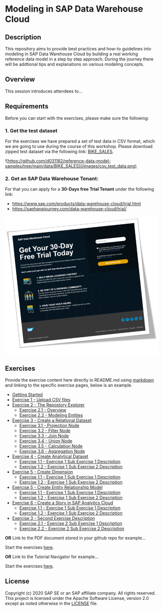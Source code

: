 # Modeling in SAP Data Warehouse Cloud
## Description

This repository aims to provide best practices and how-to guidelines into modeling in SAP Data Warehouse Cloud by building a real working reference data model in a step by step approach. During the journey there will be addtional tips and explanations on various modeling concepts.

## Overview

This session introduces attendees to...

## Requirements
Before you can start with the exercises, please make sure the following:

### 1. Get the test dataset
For the exercises we have prepared a set of test data in CSV format, which we are going to use during the course of this workshop.
Please download zipped test dataset via the following link: [BIKE_SALES](https://github.com/d031182/reference-data-model-samples/tree/main/data/BIKE_SALES).

![https://github.com/d031182/reference-data-model-samples/tree/main/data/BIKE_SALES](/images/csv_test_data.png)

### 2. Get an SAP Data Warehouse Tenant:
For that you can apply for a **30-Days free Trial Tenant** under the following link:
- https://www.sap.com/products/data-warehouse-cloud/trial.html
- https://saphanajourney.com/data-warehouse-cloud/trial/

[![DWC_Free_Trial](/images/FreeDWCTrial.png)](https://saphanajourney.com/data-warehouse-cloud/trial/)

## Exercises

Provide the exercise content here directly in README.md using [markdown](https://guides.github.com/features/mastering-markdown/) and linking to the specific exercise pages, below is an example.

- [Getting Started](exercises/ex0/)
- [Exercise 1 - Upload CSV files](exercises/ex1/)
- [Exercise 2 - The Repostory Explorer](exercises/ex1/)
    - [Exercise 2.1 - Overview](exercises/ex1#exercise-11-sub-exercise-1-description)
    - [Exercise 2.2 - Modeling Entities](exercises/ex1#exercise-11-sub-exercise-1-description)
- [Exercise 3 - Create a Relational Dataset](exercises/ex1/)
    - [Exercise 3.1 - Projection Node](exercises/ex1#exercise-11-sub-exercise-1-description)
    - [Exercise 3.2 - Filter Node](exercises/ex1#exercise-11-sub-exercise-1-description)
    - [Exercise 3.3 - Join Node](exercises/ex1#exercise-11-sub-exercise-1-description)
    - [Exercise 3.4 - Union Node](exercises/ex1#exercise-11-sub-exercise-1-description)
    - [Exercise 3.5 - Calculation Node](exercises/ex1#exercise-11-sub-exercise-1-description)
    - [Exercise 3.6 - Aggregation Node](exercises/ex1#exercise-11-sub-exercise-1-description)
- [Exercise 4 - Create Analytical Dataset](exercises/ex1/)
    - [Exercise 1.1 - Exercise 1 Sub Exercise 1 Description](exercises/ex1#exercise-11-sub-exercise-1-description)
    - [Exercise 1.2 - Exercise 1 Sub Exercise 2 Description](exercises/ex1#exercise-12-sub-exercise-2-description)
- [Exercise 5 - Create Dimension](exercises/ex1/)
    - [Exercise 1.1 - Exercise 1 Sub Exercise 1 Description](exercises/ex1#exercise-11-sub-exercise-1-description)
    - [Exercise 1.2 - Exercise 1 Sub Exercise 2 Description](exercises/ex1#exercise-12-sub-exercise-2-description)
- [Exercise 5 - Create Entity Relationship Model](exercises/ex1/)
    - [Exercise 1.1 - Exercise 1 Sub Exercise 1 Description](exercises/ex1#exercise-11-sub-exercise-1-description)
    - [Exercise 1.2 - Exercise 1 Sub Exercise 2 Description](exercises/ex1#exercise-12-sub-exercise-2-description)
- [Exercise 6 - Create a Story in SAP Analytics Cloud](exercises/ex1/)
    - [Exercise 1.1 - Exercise 1 Sub Exercise 1 Description](exercises/ex1#exercise-11-sub-exercise-1-description)
    - [Exercise 1.2 - Exercise 1 Sub Exercise 2 Description](exercises/ex1#exercise-12-sub-exercise-2-description)
- [Exercise 3 - Second Exercise Description](exercises/ex2/)
    - [Exercise 2.1 - Exercise 2 Sub Exercise 1 Description](exercises/ex2#exercise-21-sub-exercise-1-description)
    - [Exercise 2.2 - Exercise 2 Sub Exercise 2 Description](exercises/ex2#exercise-22-sub-exercise-2-description)


**OR** Link to the PDF document stored in your github repo for example...

Start the exercises [here](exercises/myPDFDoc.pdf).
    
**OR** Link to the Tutorial Navigator for example...

Start the exercises [here](https://developers.sap.com/tutorials/abap-environment-trial-onboarding.html).

## License
Copyright (c) 2020 SAP SE or an SAP affiliate company. All rights reserved. This project is licensed under the Apache Software License, version 2.0 except as noted otherwise in the [LICENSE](LICENSES/Apache-2.0.txt) file.
